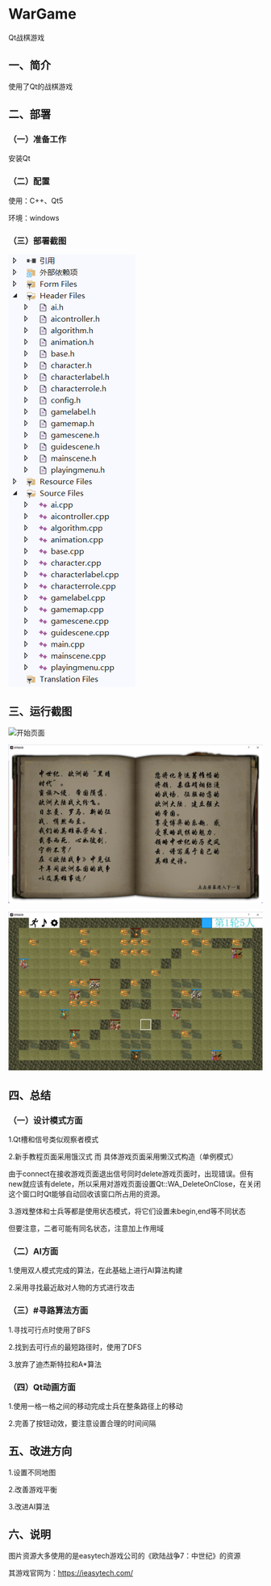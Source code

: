 # WarGame
Qt战棋游戏

## 一、简介

使用了Qt的战棋游戏

## 二、部署

### （一）准备工作

安装Qt

### （二）配置

使用：C++、Qt5

环境：windows

### （三）部署截图

![部署截图](/PhotoInReadme/部署截图.png)

## 三、运行截图

![开始页面](/PhotoInReadme/开始页面.png)

![新手教程](/PhotoInReadme/新手教程.png)

![游戏页面](/PhotoInReadme/游戏界面.png)

## 四、总结

### （一）设计模式方面

1.Qt槽和信号类似观察者模式


2.新手教程页面采用饿汉式 而 具体游戏页面采用懒汉式构造（单例模式）

由于connect在接收游戏页面退出信号同时delete游戏页面时，出现错误。但有new就应该有delete，所以采用对游戏页面设置Qt::WA_DeleteOnClose，在关闭这个窗口时Qt能够自动回收该窗口所占用的资源。


3.游戏整体和士兵等都是使用状态模式，将它们设置未begin,end等不同状态

但要注意，二者可能有同名状态，注意加上作用域


### （二）AI方面

1.使用双人模式完成的算法，在此基础上进行AI算法构建


2.采用寻找最近敌对人物的方式进行攻击


### （三）#寻路算法方面

1.寻找可行点时使用了BFS


2.找到去可行点的最短路径时，使用了DFS


3.放弃了迪杰斯特拉和A*算法


### （四）Qt动画方面

1.使用一格一格之间的移动完成士兵在整条路径上的移动


2.完善了按钮动效，要注意设置合理的时间间隔


## 五、改进方向

1.设置不同地图


2.改善游戏平衡


3.改进AI算法


## 六、说明

图片资源大多使用的是easytech游戏公司的《欧陆战争7：中世纪》的资源

其游戏官网为：https://ieasytech.com/
